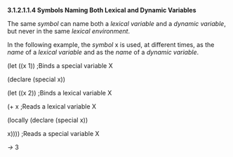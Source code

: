 **3.1.2.1.1.4 Symbols Naming Both Lexical and Dynamic Variables** 

The same *symbol* can name both a *lexical variable* and a *dynamic variable*, but never in the same *lexical environment*. 

In the following example, the *symbol* x is used, at different times, as the *name* of a *lexical variable* and as the *name* of a *dynamic variable*. 

(let ((x 1)) ;Binds a special variable X 

(declare (special x)) 

(let ((x 2)) ;Binds a lexical variable X 

(+ x ;Reads a lexical variable X 

(locally (declare (special x)) 

x)))) ;Reads a special variable X 

*→* 3 

